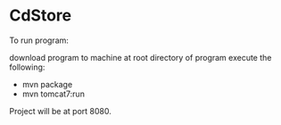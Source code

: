 # CdStore

To run program:

download program to machine
at root directory of program execute the following:
- mvn package
- mvn tomcat7:run

Project will be at port 8080.
